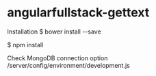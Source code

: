 angularfullstack-gettext
========================

Installation
$ bower install --save

$ npm install

Check MongoDB connection option /server/config/environment/development.js


